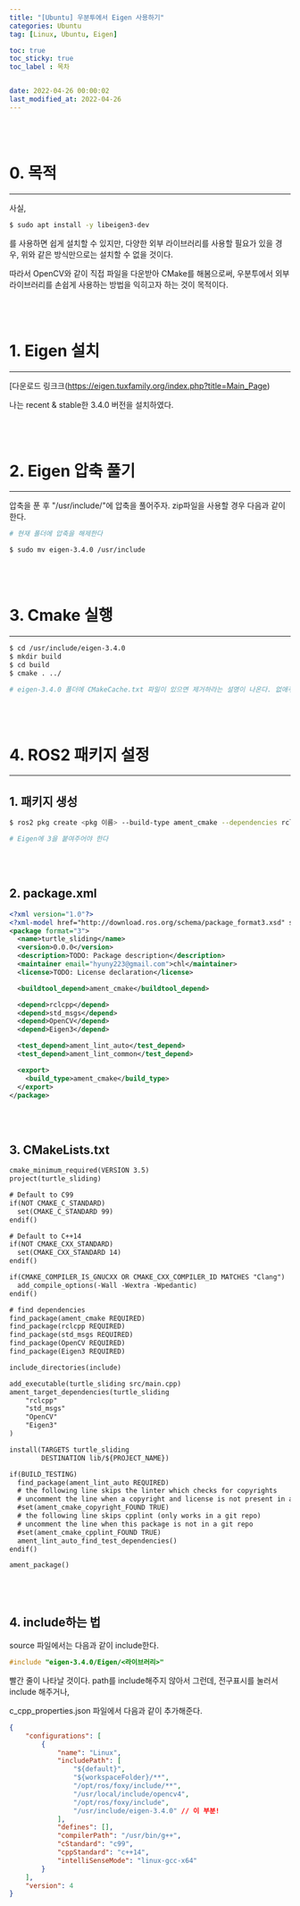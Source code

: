 ```yaml
---
title: "[Ubuntu] 우분투에서 Eigen 사용하기"
categories: Ubuntu
tag: [Linux, Ubuntu, Eigen]

toc: true
toc_sticky: true
toc_label : 목차


date: 2022-04-26 00:00:02
last_modified_at: 2022-04-26
---
```

<br>
<br>

# 0. 목적
---
사실,

```bash
$ sudo apt install -y libeigen3-dev
```

를 사용하면 쉽게 설치할 수 있지만, 다양한 외부 라이브러리를 사용할 필요가 있을 경우,
위와 같은 방식만으로는 설치할 수 없을 것이다.

따라서 OpenCV와 같이 직접 파일을 다운받아 CMake를 해봄으로써, 우분투에서 외부 라이브러리를 손쉽게 사용하는 방법을
익히고자 하는 것이 목적이다.

<br>
<br>

# 1. Eigen 설치
---

[다운로드 링크크(https://eigen.tuxfamily.org/index.php?title=Main_Page)

나는 recent & stable한 3.4.0 버전을 설치하였다.


<br>
<br>

# 2. Eigen 압축 풀기
---

압축을 푼 후 "/usr/include/"에 압축을 풀어주자. zip파일을 사용할 경우 다음과 같이 한다.

```bash
# 현재 폴더에 압축을 해제한다

$ sudo mv eigen-3.4.0 /usr/include
```

<br>
<br>


# 3. Cmake 실행
---

```bash
$ cd /usr/include/eigen-3.4.0
$ mkdir build
$ cd build
$ cmake . ../

# eigen-3.4.0 폴더에 CMakeCache.txt 파일이 있으면 제거하라는 설명이 나온다. 없애주면 된다.
```

<br>
<br>

# 4. ROS2 패키지 설정
---

## 1. 패키지 생성

```bash
$ ros2 pkg create <pkg 이름> --build-type ament_cmake --dependencies rclcpp std_msgs OpenCV Eigen3

# Eigen에 3을 붙여주어야 한다
```

<br>
<br>


## 2. package.xml

```xml
<?xml version="1.0"?>
<?xml-model href="http://download.ros.org/schema/package_format3.xsd" schematypens="http://www.w3.org/2001/XMLSchema"?>
<package format="3">
  <name>turtle_sliding</name>
  <version>0.0.0</version>
  <description>TODO: Package description</description>
  <maintainer email="hyuny223@gmail.com">chl</maintainer>
  <license>TODO: License declaration</license>

  <buildtool_depend>ament_cmake</buildtool_depend>

  <depend>rclcpp</depend>
  <depend>std_msgs</depend>
  <depend>OpenCV</depend>
  <depend>Eigen3</depend>

  <test_depend>ament_lint_auto</test_depend>
  <test_depend>ament_lint_common</test_depend>

  <export>
    <build_type>ament_cmake</build_type>
  </export>
</package>
```

<br>
<br>


## 3. CMakeLists.txt

```txt
cmake_minimum_required(VERSION 3.5)
project(turtle_sliding)

# Default to C99
if(NOT CMAKE_C_STANDARD)
  set(CMAKE_C_STANDARD 99)
endif()

# Default to C++14
if(NOT CMAKE_CXX_STANDARD)
  set(CMAKE_CXX_STANDARD 14)
endif()

if(CMAKE_COMPILER_IS_GNUCXX OR CMAKE_CXX_COMPILER_ID MATCHES "Clang")
  add_compile_options(-Wall -Wextra -Wpedantic)
endif()

# find dependencies
find_package(ament_cmake REQUIRED)
find_package(rclcpp REQUIRED)
find_package(std_msgs REQUIRED)
find_package(OpenCV REQUIRED)
find_package(Eigen3 REQUIRED)

include_directories(include)

add_executable(turtle_sliding src/main.cpp)
ament_target_dependencies(turtle_sliding
	"rclcpp"
	"std_msgs"
	"OpenCV"
    "Eigen3"
)

install(TARGETS turtle_sliding
		DESTINATION lib/${PROJECT_NAME})

if(BUILD_TESTING)
  find_package(ament_lint_auto REQUIRED)
  # the following line skips the linter which checks for copyrights
  # uncomment the line when a copyright and license is not present in all source files
  #set(ament_cmake_copyright_FOUND TRUE)
  # the following line skips cpplint (only works in a git repo)
  # uncomment the line when this package is not in a git repo
  #set(ament_cmake_cpplint_FOUND TRUE)
  ament_lint_auto_find_test_dependencies()
endif()

ament_package()

```

<br>
<br>

## 4. include하는 법

source 파일에서는 다음과 같이 include한다.

```cpp
#include "eigen-3.4.0/Eigen/<라이브러리>"
```

빨간 줄이 나타날 것이다. path를 include해주지 않아서 그런데, 전구표시를 눌러서 include 해주거나,

c_cpp_properties.json 파일에서 다음과 같이 추가해준다.

```json
{
    "configurations": [
        {
            "name": "Linux",
            "includePath": [
                "${default}",
                "${workspaceFolder}/**",
                "/opt/ros/foxy/include/**",
                "/usr/local/include/opencv4",
                "/opt/ros/foxy/include",
                "/usr/include/eigen-3.4.0" // 이 부분!
            ],
            "defines": [],
            "compilerPath": "/usr/bin/g++",
            "cStandard": "c99",
            "cppStandard": "c++14",
            "intelliSenseMode": "linux-gcc-x64"
        }
    ],
    "version": 4
}
```
